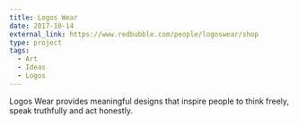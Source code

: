 ```yaml
---
title: Logos Wear
date: 2017-10-14
external_link: https://www.redbubble.com/people/logoswear/shop
type: project
tags:
  - Art
  - Ideas
  - Logos
---
```


Logos Wear provides meaningful designs that inspire people to think freely, speak truthfully and act honestly.

<!--more-->


